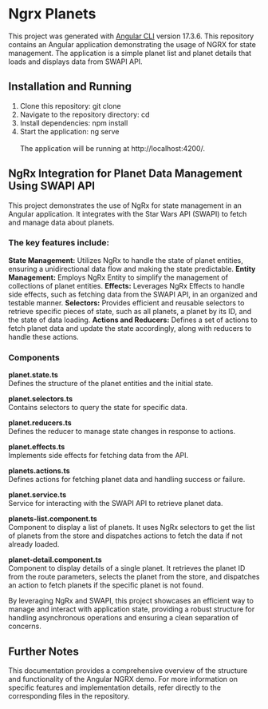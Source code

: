 # Ngrx Planets

This project was generated with [Angular CLI](https://github.com/angular/angular-cli) version 17.3.6.
This repository contains an Angular application demonstrating the usage of NGRX for state management. The application is a simple planet list and planet details that loads and displays data from SWAPI API.

## Installation and Running

1. Clone this repository: git clone <repository-url>
2. Navigate to the repository directory: cd <repository-folder>
3. Install dependencies: npm install
4. Start the application: ng serve
   <br>
   <br>
   The application will be running at http://localhost:4200/.

## NgRx Integration for Planet Data Management Using SWAPI API
This project demonstrates the use of NgRx for state management in an Angular application. It integrates with the Star Wars API (SWAPI) to fetch and manage data about planets.

### The key features include:

**State Management:** Utilizes NgRx to handle the state of planet entities, ensuring a unidirectional data flow and making the state predictable.
**Entity Management:** Employs NgRx Entity to simplify the management of collections of planet entities.
**Effects:** Leverages NgRx Effects to handle side effects, such as fetching data from the SWAPI API, in an organized and testable manner.
**Selectors:** Provides efficient and reusable selectors to retrieve specific pieces of state, such as all planets, a planet by its ID, and the state of data loading.
**Actions and Reducers:** Defines a set of actions to fetch planet data and update the state accordingly, along with reducers to handle these actions.

### Components
**planet.state.ts**<br>
Defines the structure of the planet entities and the initial state.

**planet.selectors.ts**</br>
Contains selectors to query the state for specific data.

**planet.reducers.ts**</br>
Defines the reducer to manage state changes in response to actions.

**planet.effects.ts**</br>
Implements side effects for fetching data from the API.

**planets.actions.ts**</br>
Defines actions for fetching planet data and handling success or failure.

**planet.service.ts**</br>
Service for interacting with the SWAPI API to retrieve planet data.

**planets-list.component.ts**</br>
Component to display a list of planets. It uses NgRx selectors to get the list of planets from the store and dispatches actions to fetch the data if not already loaded.

**planet-detail.component.ts**</br>
Component to display details of a single planet. It retrieves the planet ID from the route parameters, selects the planet from the store, and dispatches an action to fetch planets if the specific planet is not found.

By leveraging NgRx and SWAPI, this project showcases an efficient way to manage and interact with application state, providing a robust structure for handling asynchronous operations and ensuring a clean separation of concerns.

## Further Notes

This documentation provides a comprehensive overview of the structure and functionality of the Angular NGRX demo. For more information on specific features and implementation details, refer directly to the corresponding files in the repository.
